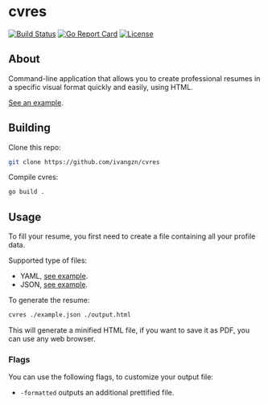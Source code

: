 # cvres

[![Build Status](https://img.shields.io/github/actions/workflow/status/ivangzn/cvres/go.yml?branch=main)](https://github.com/ivangzn/cvres/actions)
[![Go Report Card](https://goreportcard.com/badge/github.com/ivangzn/cvres)](https://goreportcard.com/report/github.com/ivangzn/cvres)
[![License](https://img.shields.io/github/license/ivangzn/cvres)](https://github.com/ivangzn/cvres/blob/main/LICENSE)

## About

Command-line application that allows you to create professional resumes in a
specific visual format quickly and easily, using HTML.

[See an example](example/example.pdf).

## Building

Clone this repo:

```bash
git clone https://github.com/ivangzn/cvres
```

Compile cvres:

```bash
go build .
```

## Usage

To fill your resume, you first need to create a file containing all your
profile data.

Supported type of files:

- YAML, [see example](example/example.yaml).
- JSON, [see example](example/example.json).

To generate the resume:

```bash
cvres ./example.json ./output.html
```

This will generate a minified HTML file, if you want to save it as PDF, you can
use any web browser.  

### Flags

You can use the following flags, to customize your output file:

- `-formatted` outputs an additional prettified file.
